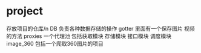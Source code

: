 # project
存放项目的仓库/n
DB 负责各种数据存储的操作
gotter 里面有一个保存图片 视频的方法
proxies 一个代理池 包括获取模块 存储模块 接口模块 调度模块
image_360 包括一个爬取360图片的项目

